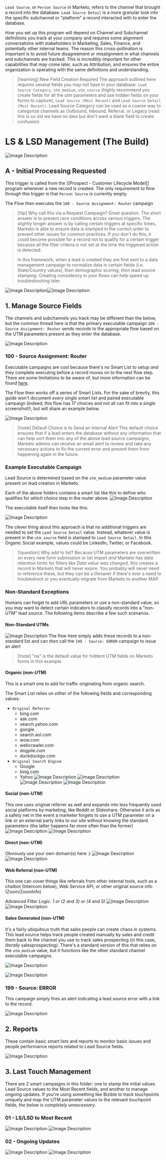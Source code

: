 `Lead Source`, or `Person Source` in Marketo, refers to the channel that brought a record into the database. `Lead Source Detail` is a more granular look into the specific subchannel or "platform" a record interacted with to enter the database.

How you set up this program will depend on Channel and Subchannel definitions you track at your company and requires some alignment conversations with stakeholders in Marketing, Sales, Finance, and potentially other internal teams. The reason this cross-pollination is important is to avoid future disagreement or misalignment in what channels and subchannels are tracked. This is *incredibly* important for other capabilities that may come later, such as Attribution, and ensures the entire organization is operating with the same definitions and understanding.

>[!warning] New Field Creation Required
>The approach outlined here requires several fields you may not have in your database: `Lead Source Category`, `utm_medium`, `utm_source` (highly recommend you create fields for all the utm parameters and use hidden fields on your forms to capture), `Lead Source (Most Recent)` and `Lead Source Detail (Most Recent)`. Lead Source Category can be used as a coarse way to categorize channels as Outbound, Inbound, Referral, or Legacy (read: this is so old we have no idea but don't want a blank field to create confusion) 

# LS & LSD Management (The Build)
![Image Description](https://raw.githubusercontent.com/themojoejoejoe/obsidian-vault/main/z.Images/Pasted%20image%2020240222105506.png%7C400)
## A - Initial Processing Requested
This trigger is called from the [[Prospect - Customer Lifecycle Model]] program whenever a new record is created. The only requirement to flow through this trigger is that `Person Source` is currently empty.

The Flow then executes the `100 - Source Assignment: Router` campaign

> [!tip] Why call this via a Request Campaign?
> Great question. The short answer is to prevent race conditions across various triggers. The slightly longer answer is by calling certain triggers at specific times, Marketo is able to ensure data is stamped in the correct order to prevent other issues for common practices. If you don't do this, it *could* become possible for a record not to qualify for a certain trigger because all the filter criteria is not set at the time the triggered action is detected.
> 
> In this framework, when a lead is created they are first sent to a data management campaign to normalize data in certain fields (i.e. State/Country values), then demographic scoring, then lead source stamping. Creating consistency in your flows can help speed up troubleshooting later.

![Image Description](https://raw.githubusercontent.com/themojoejoejoe/obsidian-vault/main/z.Images/https%3A%2F%2Fraw.githubusercontent.com%2Fthemojoejoejoe%2Fobsidian-vault%2Fmain%2Fz.Images%2FPasted%2520image%252020240222105659.png)![Image Description](https://raw.githubusercontent.com/themojoejoejoe/obsidian-vault/main/z.Images/https%3A%2F%2Fraw.githubusercontent.com%2Fthemojoejoejoe%2Fobsidian-vault%2Fmain%2Fz.Images%2FPasted%2520image%252020240222110641.png)
## 1. Manage Source Fields
The channels and subchannels you track may be different than the below, but the common thread here is that the primary executable campaign `100 - Source Assignment: Router` sends records to the appropriate flow based on the UTM parameters present as they enter the database.

![Image Description](https://raw.githubusercontent.com/themojoejoejoe/obsidian-vault/main/z.Images/Pasted%20image%2020240222110927.png%7C400)

### 100 - Source Assignment: Router
Executable campaigns are cool because there's no Smart List to setup *and* they complete executing before a record moves on to the next flow step. There are some limitations to be aware of, but more information can be found [here](https://experienceleague.adobe.com/docs/marketo/using/product-docs/core-marketo-concepts/smart-campaigns/flow-actions/execute-campaign.html?lang=en).

The Flow then works off a series of Smart Lists. For the sake of brevity, this guide won't document *every single smart list* and paired executable campaign (indeed, this flow has 17 choices and not all can fit into a single screenshot!), but will share an example below.

![Image Description](https://raw.githubusercontent.com/themojoejoejoe/obsidian-vault/main/z.Images/https%3A%2F%2Fraw.githubusercontent.com%2Fthemojoejoejoe%2Fobsidian-vault%2Fmain%2Fz.Images%2FPasted%2520image%252020240222112047.png)

>[!note] Default Choice is to Send an Internal Alert
>This default choice ensures that if a lead enters the database without any information that can help sort them into any of the above lead source campaigns, Marketo admins can receive an email alert to review and take any necessary actions to fix the current error and prevent them from happening again in the future.

### Example Executable Campaign
Lead Source is determined based on the `utm_medium` parameter value present on lead creation in Marketo. 

Each of the above folders contains a smart list like this to define who qualifies for which choice step in the router above.
![Image Description](https://raw.githubusercontent.com/themojoejoejoe/obsidian-vault/main/z.Images/https%3A%2F%2Fraw.githubusercontent.com%2Fthemojoejoejoe%2Fobsidian-vault%2Fmain%2Fz.Images%2FPasted%2520image%252020240222112417.png)

The executable itself then looks like this:

![Image Description](https://raw.githubusercontent.com/themojoejoejoe/obsidian-vault/main/z.Images/https%3A%2F%2Fraw.githubusercontent.com%2Fthemojoejoejoe%2Fobsidian-vault%2Fmain%2Fz.Images%2FPasted%2520image%252020240222112523.png)

The clever thing about this approach is that no additional triggers are needed to set the `Lead Source Detail` value. Instead, whatever value is present in the `utm_source` field is stamped to `Lead Source Detail`. In this Organic Social example, values could be LinkedIn, Twitter, or Facebook.

>[!question] Why add to list?
>Because UTM parameters are overwritten on every new form submission or list import *and* Marketo has data retention limits for filters like *Data value was changed*, this creates a record in Marketo that will never expire. You probably will never need to reference these, but they can be a lifesaver if there's ever a need to troubleshoot or you eventually migrate from Marketo to another MAP.


### Non-Standard Exceptions
Humans can forget to add URL parameters or use a non-standard value, so you *may* want to detect certain indicators to classify records into a "non-UTM" lead source. The following items describe a few such scenarios.

#### Non-Standard UTMs
![Image Description](https://raw.githubusercontent.com/themojoejoejoe/obsidian-vault/main/z.Images/https%3A%2F%2Fraw.githubusercontent.com%2Fthemojoejoejoe%2Fobsidian-vault%2Fmain%2Fz.Images%2FPasted%2520image%252020240222114230.png)
The flow here simply adds these records to a non-standard list and can *then* call the `199 - Source: ERROR` campaign to issue an alert

>[!note] "na" is the default value for hiddent UTM fields on Marketo forms in this example

#### Organic (non-UTM)
This is a smart one to add for traffic originating from organic search.

The Smart List relies on *either* of the following fields and corresponding values:
* `Original Referrer`
	* bing.com
	* ask.com
	* search.yahoo.com
	* google.
	* search.aol.com
	* wow.com
	* webcrawler.com
	* dogpile.com
	* duckduckgo.com
* `Original Search Engine`
	* Google
	* bing.com
	* Yahoo
![Image Description](https://raw.githubusercontent.com/themojoejoejoe/obsidian-vault/main/z.Images/https%3A%2F%2Fraw.githubusercontent.com%2Fthemojoejoejoe%2Fobsidian-vault%2Fmain%2Fz.Images%2FPasted%2520image%252020240222114458.png)
![Image Description](https://raw.githubusercontent.com/themojoejoejoe/obsidian-vault/main/z.Images/https%3A%2F%2Fraw.githubusercontent.com%2Fthemojoejoejoe%2Fobsidian-vault%2Fmain%2Fz.Images%2FPasted%2520image%252020240222114926.png)
![Image Description](https://raw.githubusercontent.com/themojoejoejoe/obsidian-vault/main/z.Images/https%3A%2F%2Fraw.githubusercontent.com%2Fthemojoejoejoe%2Fobsidian-vault%2Fmain%2Fz.Images%2FPasted%2520image%252020240222114946.png)
![Image Description](https://raw.githubusercontent.com/themojoejoejoe/obsidian-vault/main/z.Images/https%3A%2F%2Fraw.githubusercontent.com%2Fthemojoejoejoe%2Fobsidian-vault%2Fmain%2Fz.Images%2FPasted%2520image%252020240222114959.png)


#### Social (non-UTM)
This one uses original referrer as well and expands into less frequently used social platforms by marketing, like Reddit or Slideshare. Otherwise it acts as a safety net in the event a marketer forgets to use a UTM parameter on a link *or* an external party links to our site without knowing the standard parameters (the latter happens far more often than the former)
![Image Description](https://raw.githubusercontent.com/themojoejoejoe/obsidian-vault/main/z.Images/https%3A%2F%2Fraw.githubusercontent.com%2Fthemojoejoejoe%2Fobsidian-vault%2Fmain%2Fz.Images%2FPasted%2520image%252020240222115056.png)
![Image Description](https://raw.githubusercontent.com/themojoejoejoe/obsidian-vault/main/z.Images/https%3A%2F%2Fraw.githubusercontent.com%2Fthemojoejoejoe%2Fobsidian-vault%2Fmain%2Fz.Images%2FPasted%2520image%252020240222115125.png)
#### Direct (non-UTM)
Obviously use your own domain(s) here :) 
![Image Description](https://raw.githubusercontent.com/themojoejoejoe/obsidian-vault/main/z.Images/https%3A%2F%2Fraw.githubusercontent.com%2Fthemojoejoejoe%2Fobsidian-vault%2Fmain%2Fz.Images%2FPasted%2520image%252020240222115639.png)
![Image Description](https://raw.githubusercontent.com/themojoejoejoe/obsidian-vault/main/z.Images/https%3A%2F%2Fraw.githubusercontent.com%2Fthemojoejoejoe%2Fobsidian-vault%2Fmain%2Fz.Images%2FPasted%2520image%252020240222115713.png)
#### Web Referral (non-UTM)
This one can cover things like referrals from other internal tools, such as a chatbot (Intercom below), Web Service API, or other original source info (Zoom/ZoomInfo)

*Advanced Filter Logic: 1 or (2 and 3) or (4 and 5)*
![Image Description](https://raw.githubusercontent.com/themojoejoejoe/obsidian-vault/main/z.Images/https%3A%2F%2Fraw.githubusercontent.com%2Fthemojoejoejoe%2Fobsidian-vault%2Fmain%2Fz.Images%2FPasted%2520image%252020240222115735.png)
![Image Description](https://raw.githubusercontent.com/themojoejoejoe/obsidian-vault/main/z.Images/https%3A%2F%2Fraw.githubusercontent.com%2Fthemojoejoejoe%2Fobsidian-vault%2Fmain%2Fz.Images%2FPasted%2520image%252020240222115901.png)

#### Sales Generated (non-UTM)
It's a fairly ubiquitous truth that sales people can create chaos in systems. This lead source helps track people created manually by sales and credit them back to the channel you use to track sales prospecting (in this case, *literally* salesprospecting). There's a standard version of this that relies on the `utm_medium` value, but it functions like the other standard channel executable campaigns.

![Image Description](https://raw.githubusercontent.com/themojoejoejoe/obsidian-vault/main/z.Images/https%3A%2F%2Fraw.githubusercontent.com%2Fthemojoejoejoe%2Fobsidian-vault%2Fmain%2Fz.Images%2FPasted%2520image%252020240222115946.png)

![Image Description](https://raw.githubusercontent.com/themojoejoejoe/obsidian-vault/main/z.Images/https%3A%2F%2Fraw.githubusercontent.com%2Fthemojoejoejoe%2Fobsidian-vault%2Fmain%2Fz.Images%2FPasted%2520image%252020240222120005.png)

### 199 - Source: ERROR

This campaign simply fires an alert indicating a lead source error with a link to the record.

![Image Description](https://raw.githubusercontent.com/themojoejoejoe/obsidian-vault/main/z.Images/https%3A%2F%2Fraw.githubusercontent.com%2Fthemojoejoejoe%2Fobsidian-vault%2Fmain%2Fz.Images%2FPasted%2520image%252020240222124950.png)

## 2. Reports
These contain basic smart lists and reports to monitor basic issues and people performance reports related to Lead Source fields.

![Image Description](https://raw.githubusercontent.com/themojoejoejoe/obsidian-vault/main/z.Images/Pasted%20image%2020240222125148.png%7C300)
## 3. Last Touch Management
There are 2 smart campaigns in this folder: one to stamp the initial values Lead Source values to the Most Recent fields, and another to manage ongoing updates. If you're using something like Bizible to track touchpoints uniquely and map the UTM parameter values to the relevant touchpoint fields, *the below is completely unnecessary*. 

### 01 - LS/LSD to Most Recent
![Image Description](https://raw.githubusercontent.com/themojoejoejoe/obsidian-vault/main/z.Images/https%3A%2F%2Fraw.githubusercontent.com%2Fthemojoejoejoe%2Fobsidian-vault%2Fmain%2Fz.Images%2FPasted%2520image%252020240222125345.png)
![Image Description](https://raw.githubusercontent.com/themojoejoejoe/obsidian-vault/main/z.Images/https%3A%2F%2Fraw.githubusercontent.com%2Fthemojoejoejoe%2Fobsidian-vault%2Fmain%2Fz.Images%2FPasted%2520image%252020240222125358.png)
### 02 - Ongoing Updates
![Image Description](https://raw.githubusercontent.com/themojoejoejoe/obsidian-vault/main/z.Images/https%3A%2F%2Fraw.githubusercontent.com%2Fthemojoejoejoe%2Fobsidian-vault%2Fmain%2Fz.Images%2FPasted%2520image%252020240222125435.png)
![Image Description](https://raw.githubusercontent.com/themojoejoejoe/obsidian-vault/main/z.Images/https%3A%2F%2Fraw.githubusercontent.com%2Fthemojoejoejoe%2Fobsidian-vault%2Fmain%2Fz.Images%2FPasted%2520image%252020240222125501.png)
